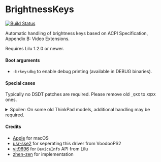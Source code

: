BrightnessKeys
=========================

[![Build Status](https://travis-ci.com/acidanthera/BrightnessKeys.svg?branch=main)](https://travis-ci.com/acidanthera/BrightnessKeys)

Automatic handling of brightness keys based on ACPI Specification, Appendix B: Video Extensions.

Requires Lilu 1.2.0 or newer.

#### Boot arguments

- `-brkeysdbg` to enable debug printing (available in DEBUG binaries).

#### Special cases

Typically no DSDT patches are required. Please remove old `_QXX` to `XQXX` ones.

<details>
<summary>Spoiler: On some old ThinkPad models, additional handling may be required.</summary>
<br>
Here is an example for their "brightness up" EC event.

```
Method (_Q14, 0, NotSerialized)
{
    If (^HKEY.MHKK (0x8000))
    {
        ^HKEY.MHKQ (0x1010)                // Vendor-specific event: TP_HKEY_EV_BRGHT_UP
    }

    If (NBCF) // Whether
    {
        If (VIGD)
        {
            Notify (^^^VID.LCD0, 0x86)     // Send 0x86 "Increase Brightness" to integrated graphics
        }
        Else
        {
            Notify (^^^PEG.VID.LCD0, 0x86) // Send 0x86 "Increase Brightness" to discrete graphics
        }
    }
    Else
    {
        Local0 = BRLV                      // Local variable to store current brightness level
        If ((Local0 != 0x0F))
        {
            Local0++
            BRLV = Local0
        }

        If (VIGD)
        {
            UCMS (0x16)                    // SMI access for integrated graphics
            BRNS ()
        }
        Else
        {
            VBRC (Local0)                  // SMI access for discrete graphics
        }

        ^HKEY.MHKQ (0x6050)                // Vendor-specific event: TP_HKEY_EV_BACKLIGHT_CHANGED
    }
}
```

When `NBCF` is set to zero by default, the method will not notify graphics devices and try to adjust brightness directly. To override that, set `NBCF = 0x01` in SSDT hotpatch, or just replace its declaration using a simple patch.

- For DSDT compiled with older iasl:

Replace `Name (NBCF, 0x00)` to `Name (NBCF, 0x01)`:

Find: `08 4E424346 0A 00` `// NameOp "NBCF" BytePrefix "00"`

Repl: `08 4E424346 0A 01` `// NameOp "NBCF" BytePrefix "01"`

- For DSDT compiled with newer iasl:

Replace `Name (NBCF, Zero)` to `Name (NBCF, One)`:

Find: `08 4E424346 00` `// NameOp "NBCF" ZeroOp`

Repl: `08 4E424346 01` `// NameOp "NBCF" OneOp`

Thanks [Sniki](https://github.com/Sniki) for raising this issue.
</details>

#### Credits

- [Apple](https://www.apple.com) for macOS
- [usr-sse2](https://github.com/usr-sse2) for seperating this driver from VoodooPS2
- [vit9696](https://github.com/vit9696) for `DeviceInfo` API from Lilu
- [zhen-zen](https://github.com/zhen-zen) for implementation
